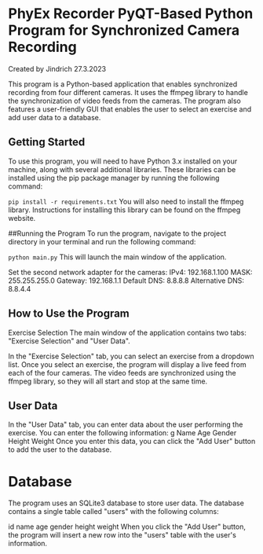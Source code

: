 # PhyEx Recorder PyQT-Based Python Program for Synchronized Camera Recording
Created by Jindrich 27.3.2023

This program is a Python-based application that enables synchronized recording from four different cameras. It uses the ffmpeg library to handle the synchronization of video feeds from the cameras. The program also features a user-friendly GUI that enables the user to select an exercise and add user data to a database.

## Getting Started
To use this program, you will need to have Python 3.x installed on your machine, along with several additional libraries. These libraries can be installed using the pip package manager by running the following command:

`pip install -r requirements.txt`
You will also need to install the ffmpeg library. Instructions for installing this library can be found on the ffmpeg website.

##Running the Program
To run the program, navigate to the project directory in your terminal and run the following command:

`python main.py`
This will launch the main window of the application.

Set the second network adapter for the cameras:
IPv4: 192.168.1.100
MASK: 255.255.255.0
Gateway: 192.168.1.1
Default DNS: 8.8.8.8
Alternative DNS: 8.8.4.4

## How to Use the Program
Exercise Selection
The main window of the application contains two tabs: "Exercise Selection" and "User Data".

In the "Exercise Selection" tab, you can select an exercise from a dropdown list. Once you select an exercise, the program will display a live feed from each of the four cameras. The video feeds are synchronized using the ffmpeg library, so they will all start and stop at the same time.



## User Data
In the "User Data" tab, you can enter data about the user performing the exercise. You can enter the following information:
g
Name
Age
Gender
Height
Weight
Once you enter this data, you can click the "Add User" button to add the user to the database.

# Database
The program uses an SQLite3 database to store user data. The database contains a single table called "users" with the following columns:

id
name
age
gender
height
weight
When you click the "Add User" button, the program will insert a new row into the "users" table with the user's information.




